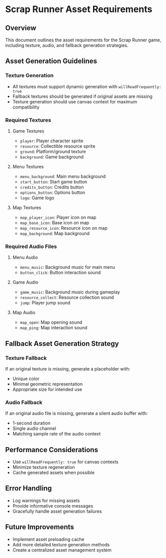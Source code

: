# Scrap Runner Asset Requirements

## Overview
This document outlines the asset requirements for the Scrap Runner game, including texture, audio, and fallback generation strategies.

## Asset Generation Guidelines

### Texture Generation
- All textures must support dynamic generation with `willReadFrequently: true`
- Fallback textures should be generated if original assets are missing
- Texture generation should use canvas context for maximum compatibility

### Required Textures
1. Game Textures
   - `player`: Player character sprite
   - `resource`: Collectible resource sprite
   - `ground`: Platform/ground texture
   - `background`: Game background

2. Menu Textures
   - `menu_background`: Main menu background
   - `start_button`: Start game button
   - `credits_button`: Credits button
   - `options_button`: Options button
   - `logo`: Game logo

3. Map Textures
   - `map_player_icon`: Player icon on map
   - `map_base_icon`: Base icon on map
   - `map_resource_icon`: Resource icon on map
   - `map_background`: Map background

### Required Audio Files
1. Menu Audio
   - `menu_music`: Background music for main menu
   - `button_click`: Button interaction sound

2. Game Audio
   - `game_music`: Background music during gameplay
   - `resource_collect`: Resource collection sound
   - `jump`: Player jump sound

3. Map Audio
   - `map_open`: Map opening sound
   - `map_ping`: Map interaction sound

## Fallback Asset Generation Strategy

### Texture Fallback
If an original texture is missing, generate a placeholder with:
- Unique color
- Minimal geometric representation
- Appropriate size for intended use

### Audio Fallback
If an original audio file is missing, generate a silent audio buffer with:
- 1-second duration
- Single audio channel
- Matching sample rate of the audio context

## Performance Considerations
- Use `willReadFrequently: true` for canvas contexts
- Minimize texture regeneration
- Cache generated assets when possible

## Error Handling
- Log warnings for missing assets
- Provide informative console messages
- Gracefully handle asset generation failures

## Future Improvements
- Implement asset preloading cache
- Add more detailed texture generation methods
- Create a centralized asset management system
